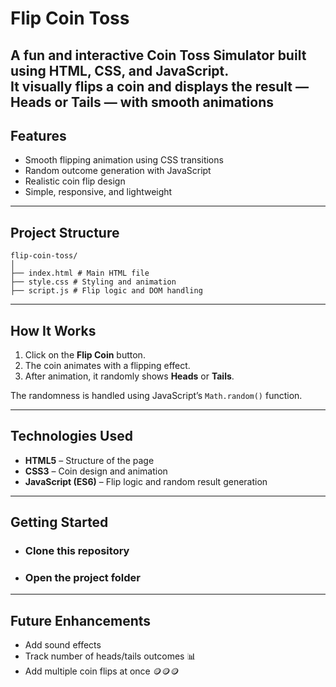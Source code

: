 #  Flip Coin Toss

A fun and interactive **Coin Toss Simulator** built using **HTML**, **CSS**, and **JavaScript**.  
It visually flips a coin and displays the result — **Heads** or **Tails** — with smooth animations
---

##  Features

-  Smooth flipping animation using CSS transitions  
-  Random outcome generation with JavaScript  
-  Realistic coin flip design  
-  Simple, responsive, and lightweight  

---

## Project Structure 
```
flip-coin-toss/
│
├── index.html # Main HTML file
├── style.css # Styling and animation
├── script.js # Flip logic and DOM handling
```
---

## How It Works

1. Click on the **Flip Coin** button.  
2. The coin animates with a flipping effect.  
3. After animation, it randomly shows **Heads** or **Tails**.  

The randomness is handled using JavaScript’s `Math.random()` function.

---

## Technologies Used

- **HTML5** – Structure of the page  
- **CSS3** – Coin design and animation  
- **JavaScript (ES6)** – Flip logic and random result generation  

---

##  Getting Started

- ### Clone this repository
- ### Open the project folder
---

## Future Enhancements

- Add sound effects 
- Track number of heads/tails outcomes 📊
- Add multiple coin flips at once 🪙🪙🪙